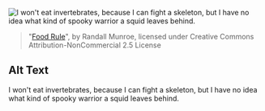 ![I won't eat invertebrates, because I can fight a skeleton, but I have no idea what kind of spooky warrior a squid leaves behind.](https://imgs.xkcd.com/comics/food_rule.png)
> "[Food Rule](https://xkcd.com/1587/)", by Randall Munroe, licensed under Creative Commons Attribution-NonCommercial 2.5 License

## Alt Text
I won't eat invertebrates, because I can fight a skeleton, but I have no idea what kind of spooky warrior a squid leaves behind.
